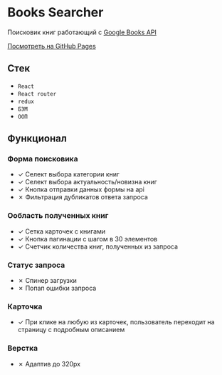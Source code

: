 # Books Searcher
 Поисковик книг работающий с [Google Books API](https://developers.google.com/books)
 
[Посмотреть на GitHub Pages](https://dizzer0.github.io/BooksSearch/)
<br/>
## Стек
* `React`
* `React router`
* `redux`
* `БЭМ`
* `ООП`

## Функционал
### Форма поисковика
- &check; Селект  выбора категории книг
- &check; Селект  выбора актуальность/новизна книг
- &check; Кнопка отправки данных формы на api
- &cross; Фильтрация дубликатов ответа запроса

### Ообласть полученных книг
- &check; Сетка карточек с книгами
- &check; Кнопка пагинации с шагом в 30 элементов
- &check; Счетчик количества книг, полученных из запроса

### Статус запроса
- &cross; Спинер загрузки
- &cross; Попап ошибки запроса

### Карточка
- &check; При клике на любую из карточек, пользователь переходит на страницу с подробным описанием

### Верстка
- &cross; Адаптив до 320px
